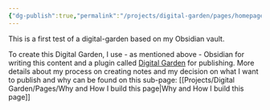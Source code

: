 ```yaml
---
{"dg-publish":true,"permalink":"/projects/digital-garden/pages/homepage/","tags":["gardenEntry"],"created":"2024-06-15T00:13","updated":"2024-06-15T00:58"}
---
```



This is a first test of a digital-garden based on my Obsidian vault.

To create this Digital Garden, I use - as mentioned above - Obsidian for writing this content and a plugin called [Digital Garden](https://github.com/oleeskild/obsidian-digital-garden) for publishing. More details about my process on creating notes and my decision on what I want to publish and why can be found on this sub-page: [[Projects/Digital Garden/Pages/Why and How I build this page\|Why and How I build this page]]